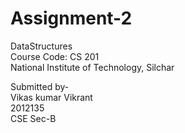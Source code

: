 # Assignment-2

DataStructures <br>
Course Code: CS 201 <br>
National Institute of Technology, Silchar <br>

Submitted by- <br>
Vikas kumar Vikrant <br>
2012135 <br>
CSE Sec-B <br>
